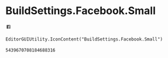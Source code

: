 # BuildSettings.Facebook.Small
![](/img/BuildSettings.Facebook.Small.png)

``` CSharp
EditorGUIUtility.IconContent("BuildSettings.Facebook.Small")
```
```
5439670708184688316
```
